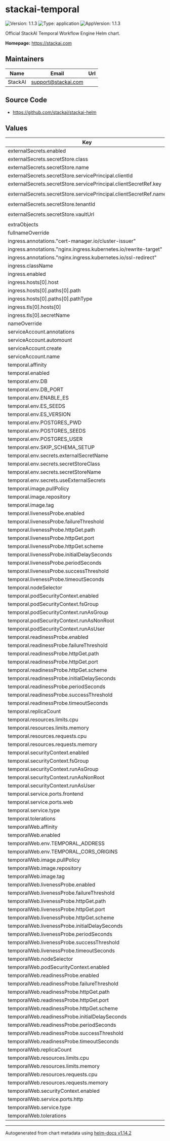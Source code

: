# stackai-temporal

![Version: 1.1.3](https://img.shields.io/badge/Version-1.1.3-informational?style=flat-square) ![Type: application](https://img.shields.io/badge/Type-application-informational?style=flat-square) ![AppVersion: 1.1.3](https://img.shields.io/badge/AppVersion-1.1.3-informational?style=flat-square)

Official StackAI Temporal Workflow Engine Helm chart.

**Homepage:** <https://stackai.com>

## Maintainers

| Name | Email | Url |
| ---- | ------ | --- |
| StackAI | <support@stackai.com> |  |

## Source Code

* <https://github.com/stackai/stackai-helm>

## Values

| Key | Type | Default | Description |
|-----|------|---------|-------------|
| externalSecrets.enabled | bool | `true` |  |
| externalSecrets.secretStore.class | string | `"azure-keyvault"` |  |
| externalSecrets.secretStore.name | string | `"azure-keyvault-store"` |  |
| externalSecrets.secretStore.servicePrincipal.clientId | string | `"your-client-id"` |  |
| externalSecrets.secretStore.servicePrincipal.clientSecretRef.key | string | `"client-secret"` |  |
| externalSecrets.secretStore.servicePrincipal.clientSecretRef.name | string | `"azure-keyvault-credentials"` |  |
| externalSecrets.secretStore.tenantId | string | `"your-tenant-id"` |  |
| externalSecrets.secretStore.vaultUrl | string | `"https://your-keyvault.vault.azure.net/"` |  |
| extraObjects | list | `[]` |  |
| fullnameOverride | string | `""` |  |
| ingress.annotations."cert-manager.io/cluster-issuer" | string | `"letsencrypt-prod"` |  |
| ingress.annotations."nginx.ingress.kubernetes.io/rewrite-target" | string | `"/"` |  |
| ingress.annotations."nginx.ingress.kubernetes.io/ssl-redirect" | string | `"false"` |  |
| ingress.className | string | `"nginx"` |  |
| ingress.enabled | bool | `true` |  |
| ingress.hosts[0].host | string | `"temporal.yourdomain.com"` |  |
| ingress.hosts[0].paths[0].path | string | `"/"` |  |
| ingress.hosts[0].paths[0].pathType | string | `"Prefix"` |  |
| ingress.tls[0].hosts[0] | string | `"temporal.yourdomain.com"` |  |
| ingress.tls[0].secretName | string | `"temporal-tls"` |  |
| nameOverride | string | `""` |  |
| serviceAccount.annotations | object | `{}` |  |
| serviceAccount.automount | bool | `true` |  |
| serviceAccount.create | bool | `true` |  |
| serviceAccount.name | string | `""` |  |
| temporal.affinity | object | `{}` |  |
| temporal.enabled | bool | `true` |  |
| temporal.env.DB | string | `"postgres12"` |  |
| temporal.env.DB_PORT | string | `"5432"` |  |
| temporal.env.ENABLE_ES | string | `"false"` |  |
| temporal.env.ES_SEEDS | string | `""` |  |
| temporal.env.ES_VERSION | string | `"v7"` |  |
| temporal.env.POSTGRES_PWD | string | `""` |  |
| temporal.env.POSTGRES_SEEDS | string | `""` |  |
| temporal.env.POSTGRES_USER | string | `"temporal"` |  |
| temporal.env.SKIP_SCHEMA_SETUP | string | `"true"` |  |
| temporal.env.secrets.externalSecretName | string | `"temporal-secrets"` |  |
| temporal.env.secrets.secretStoreClass | string | `"azure-keyvault"` |  |
| temporal.env.secrets.secretStoreName | string | `"azure-keyvault-store"` |  |
| temporal.env.secrets.useExternalSecrets | bool | `true` |  |
| temporal.image.pullPolicy | string | `"IfNotPresent"` |  |
| temporal.image.repository | string | `"temporalio/auto-setup"` |  |
| temporal.image.tag | string | `"1.24.2"` |  |
| temporal.livenessProbe.enabled | bool | `true` |  |
| temporal.livenessProbe.failureThreshold | int | `3` |  |
| temporal.livenessProbe.httpGet.path | string | `"/"` |  |
| temporal.livenessProbe.httpGet.port | string | `"web"` |  |
| temporal.livenessProbe.httpGet.scheme | string | `"HTTP"` |  |
| temporal.livenessProbe.initialDelaySeconds | int | `60` |  |
| temporal.livenessProbe.periodSeconds | int | `30` |  |
| temporal.livenessProbe.successThreshold | int | `1` |  |
| temporal.livenessProbe.timeoutSeconds | int | `10` |  |
| temporal.nodeSelector | object | `{}` |  |
| temporal.podSecurityContext.enabled | bool | `true` |  |
| temporal.podSecurityContext.fsGroup | int | `1000` |  |
| temporal.podSecurityContext.runAsGroup | int | `1000` |  |
| temporal.podSecurityContext.runAsNonRoot | bool | `true` |  |
| temporal.podSecurityContext.runAsUser | int | `1000` |  |
| temporal.readinessProbe.enabled | bool | `true` |  |
| temporal.readinessProbe.failureThreshold | int | `3` |  |
| temporal.readinessProbe.httpGet.path | string | `"/"` |  |
| temporal.readinessProbe.httpGet.port | string | `"web"` |  |
| temporal.readinessProbe.httpGet.scheme | string | `"HTTP"` |  |
| temporal.readinessProbe.initialDelaySeconds | int | `30` |  |
| temporal.readinessProbe.periodSeconds | int | `10` |  |
| temporal.readinessProbe.successThreshold | int | `1` |  |
| temporal.readinessProbe.timeoutSeconds | int | `5` |  |
| temporal.replicaCount | int | `1` |  |
| temporal.resources.limits.cpu | string | `"1000m"` |  |
| temporal.resources.limits.memory | string | `"1Gi"` |  |
| temporal.resources.requests.cpu | string | `"200m"` |  |
| temporal.resources.requests.memory | string | `"512Mi"` |  |
| temporal.securityContext.enabled | bool | `true` |  |
| temporal.securityContext.fsGroup | int | `1000` |  |
| temporal.securityContext.runAsGroup | int | `1000` |  |
| temporal.securityContext.runAsNonRoot | bool | `true` |  |
| temporal.securityContext.runAsUser | int | `1000` |  |
| temporal.service.ports.frontend | int | `7233` |  |
| temporal.service.ports.web | int | `8080` |  |
| temporal.service.type | string | `"ClusterIP"` |  |
| temporal.tolerations | list | `[]` |  |
| temporalWeb.affinity | object | `{}` |  |
| temporalWeb.enabled | bool | `true` |  |
| temporalWeb.env.TEMPORAL_ADDRESS | string | `"temporal-server:7233"` |  |
| temporalWeb.env.TEMPORAL_CORS_ORIGINS | string | `"http://localhost:3000"` |  |
| temporalWeb.image.pullPolicy | string | `"IfNotPresent"` |  |
| temporalWeb.image.repository | string | `"temporalio/ui"` |  |
| temporalWeb.image.tag | string | `"2.29.0"` |  |
| temporalWeb.livenessProbe.enabled | bool | `true` |  |
| temporalWeb.livenessProbe.failureThreshold | int | `3` |  |
| temporalWeb.livenessProbe.httpGet.path | string | `"/"` |  |
| temporalWeb.livenessProbe.httpGet.port | string | `"http"` |  |
| temporalWeb.livenessProbe.httpGet.scheme | string | `"HTTP"` |  |
| temporalWeb.livenessProbe.initialDelaySeconds | int | `30` |  |
| temporalWeb.livenessProbe.periodSeconds | int | `30` |  |
| temporalWeb.livenessProbe.successThreshold | int | `1` |  |
| temporalWeb.livenessProbe.timeoutSeconds | int | `10` |  |
| temporalWeb.nodeSelector | object | `{}` |  |
| temporalWeb.podSecurityContext.enabled | bool | `false` |  |
| temporalWeb.readinessProbe.enabled | bool | `true` |  |
| temporalWeb.readinessProbe.failureThreshold | int | `3` |  |
| temporalWeb.readinessProbe.httpGet.path | string | `"/"` |  |
| temporalWeb.readinessProbe.httpGet.port | string | `"http"` |  |
| temporalWeb.readinessProbe.httpGet.scheme | string | `"HTTP"` |  |
| temporalWeb.readinessProbe.initialDelaySeconds | int | `10` |  |
| temporalWeb.readinessProbe.periodSeconds | int | `10` |  |
| temporalWeb.readinessProbe.successThreshold | int | `1` |  |
| temporalWeb.readinessProbe.timeoutSeconds | int | `5` |  |
| temporalWeb.replicaCount | int | `1` |  |
| temporalWeb.resources.limits.cpu | string | `"200m"` |  |
| temporalWeb.resources.limits.memory | string | `"256Mi"` |  |
| temporalWeb.resources.requests.cpu | string | `"100m"` |  |
| temporalWeb.resources.requests.memory | string | `"128Mi"` |  |
| temporalWeb.securityContext.enabled | bool | `false` |  |
| temporalWeb.service.ports.http | int | `8088` |  |
| temporalWeb.service.type | string | `"ClusterIP"` |  |
| temporalWeb.tolerations | list | `[]` |  |

----------------------------------------------
Autogenerated from chart metadata using [helm-docs v1.14.2](https://github.com/norwoodj/helm-docs/releases/v1.14.2)
